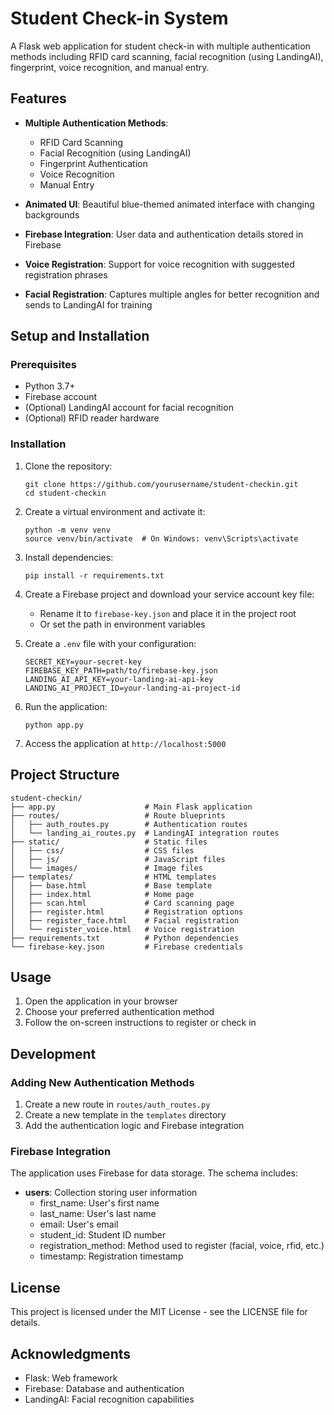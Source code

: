 # Student Check-in System

A Flask web application for student check-in with multiple authentication methods including RFID card scanning, facial recognition (using LandingAI), fingerprint, voice recognition, and manual entry.

## Features

- **Multiple Authentication Methods**:
  - RFID Card Scanning
  - Facial Recognition (using LandingAI)
  - Fingerprint Authentication
  - Voice Recognition
  - Manual Entry

- **Animated UI**: Beautiful blue-themed animated interface with changing backgrounds

- **Firebase Integration**: User data and authentication details stored in Firebase

- **Voice Registration**: Support for voice recognition with suggested registration phrases

- **Facial Registration**: Captures multiple angles for better recognition and sends to LandingAI for training

## Setup and Installation

### Prerequisites

- Python 3.7+
- Firebase account
- (Optional) LandingAI account for facial recognition
- (Optional) RFID reader hardware

### Installation

1. Clone the repository:
   ```
   git clone https://github.com/yourusername/student-checkin.git
   cd student-checkin
   ```

2. Create a virtual environment and activate it:
   ```
   python -m venv venv
   source venv/bin/activate  # On Windows: venv\Scripts\activate
   ```

3. Install dependencies:
   ```
   pip install -r requirements.txt
   ```

4. Create a Firebase project and download your service account key file:
   - Rename it to `firebase-key.json` and place it in the project root
   - Or set the path in environment variables

5. Create a `.env` file with your configuration:
   ```
   SECRET_KEY=your-secret-key
   FIREBASE_KEY_PATH=path/to/firebase-key.json
   LANDING_AI_API_KEY=your-landing-ai-api-key
   LANDING_AI_PROJECT_ID=your-landing-ai-project-id
   ```

6. Run the application:
   ```
   python app.py
   ```

7. Access the application at `http://localhost:5000`

## Project Structure

```
student-checkin/
├── app.py                    # Main Flask application
├── routes/                   # Route blueprints
│   ├── auth_routes.py        # Authentication routes
│   └── landing_ai_routes.py  # LandingAI integration routes
├── static/                   # Static files
│   ├── css/                  # CSS files
│   ├── js/                   # JavaScript files
│   └── images/               # Image files
├── templates/                # HTML templates
│   ├── base.html             # Base template
│   ├── index.html            # Home page
│   ├── scan.html             # Card scanning page
│   ├── register.html         # Registration options
│   ├── register_face.html    # Facial registration
│   └── register_voice.html   # Voice registration
├── requirements.txt          # Python dependencies
└── firebase-key.json         # Firebase credentials
```

## Usage

1. Open the application in your browser
2. Choose your preferred authentication method
3. Follow the on-screen instructions to register or check in

## Development

### Adding New Authentication Methods

1. Create a new route in `routes/auth_routes.py`
2. Create a new template in the `templates` directory
3. Add the authentication logic and Firebase integration

### Firebase Integration

The application uses Firebase for data storage. The schema includes:

- **users**: Collection storing user information
  - first_name: User's first name
  - last_name: User's last name
  - email: User's email
  - student_id: Student ID number
  - registration_method: Method used to register (facial, voice, rfid, etc.)
  - timestamp: Registration timestamp

## License

This project is licensed under the MIT License - see the LICENSE file for details.

## Acknowledgments

- Flask: Web framework
- Firebase: Database and authentication
- LandingAI: Facial recognition capabilities 